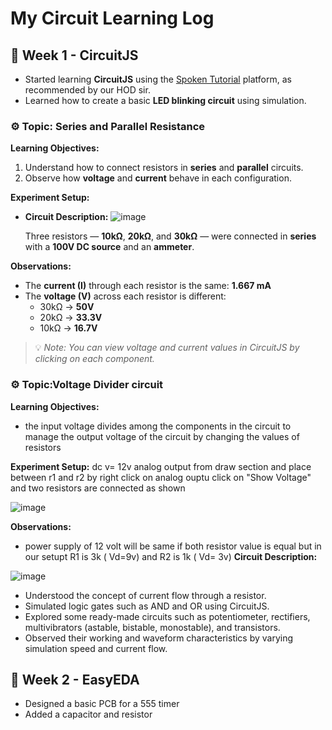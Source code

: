 # My Circuit Learning Log

## 🔹 Week 1 - CircuitJS


- Started learning **CircuitJS** using the [Spoken Tutorial](https://spoken-tutorial.org/tutorial-search/?search_foss=CircuitJS&search_language) platform, as recommended by our HOD sir.
- Learned how to create a basic **LED blinking circuit** using simulation.

### ⚙️ Topic: Series and Parallel Resistance

**Learning Objectives:**
1. Understand how to connect resistors in **series** and **parallel** circuits.
2. Observe how **voltage** and **current** behave in each configuration.

**Experiment Setup:**
- **Circuit Description:**
  ![image](https://github.com/user-attachments/assets/4a3602d8-9faf-4f09-b096-1f98d45b817b)
  
  Three resistors — **10kΩ**, **20kΩ**, and **30kΩ** — were connected in **series** with a **100V DC source** and an **ammeter**.

**Observations:**
- The **current (I)** through each resistor is the same: **1.667 mA**
- The **voltage (V)** across each resistor is different:
  - 30kΩ → **50V**
  - 20kΩ → **33.3V**
  - 10kΩ → **16.7V**

> 💡 *Note: You can view voltage and current values in CircuitJS by clicking on each component.*

### ⚙️ Topic:Voltage Divider circuit

**Learning Objectives:**
- the input voltage divides among the components in the circuit to manage the output voltage of the circuit by changing the values of resistors

 **Experiment Setup:**  dc v= 12v 
analog output from draw section and place between r1 and r2 by right click on analog ouptu click on "Show Voltage" and two resistors are connected as shown 
 

  ![image](https://github.com/user-attachments/assets/f1ea478e-b692-4e27-978f-2110e621f9db)
 

**Observations:**
- power supply of 12 volt will be same if both resistor value is equal but in our setupt R1 is 3k  ( Vd=9v) and R2 is 1k ( Vd= 3v)
**Circuit Description:**
  
![image](https://github.com/user-attachments/assets/77b91143-4665-4f8b-8912-b075dd304fbd)



- Understood the concept of current flow through a resistor.
- Simulated logic gates such as AND and OR using CircuitJS.
- Explored some ready-made circuits such as potentiometer, rectifiers, multivibrators (astable, bistable, monostable), and transistors.
- Observed their working and waveform characteristics by varying simulation speed and current flow.


## 🔹 Week 2 - EasyEDA
- Designed a basic PCB for a 555 timer
- Added a capacitor and resistor

